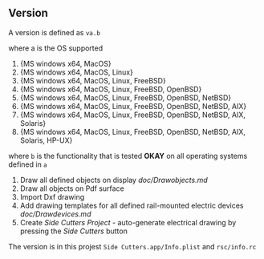 ## Version

A version is defined as 
`va.b` 

where a is the OS supported 
1. {MS windows x64, MacOS} 
2. {MS windows x64, MacOS, Linux} 
3. {MS windows x64, MacOS, Linux, FreeBSD}
4. {MS windows x64, MacOS, Linux, FreeBSD, OpenBSD}
5. {MS windows x64, MacOS, Linux, FreeBSD, OpenBSD, NetBSD}
6. {MS windows x64, MacOS, Linux, FreeBSD, OpenBSD, NetBSD, AIX}
7. {MS windows x64, MacOS, Linux, FreeBSD, OpenBSD, NetBSD, AIX, Solaris}
8. {MS windows x64, MacOS, Linux, FreeBSD, OpenBSD, NetBSD, AIX, Solaris, HP-UX}

where `b` is the functionality that is tested **OKAY** on all operating systems defined in `a`
1. Draw all defined objects on display *doc/Drawobjects.md*         
2. Draw all objects on Pdf surface      
3. Import Dxf drawing
4. Add drawing templates for all defined rail-mounted electric devices *doc/Drawdevices.md*              
5. Create *Side Cutters Project* - auto-generate electrical drawing by pressing the *Side Cutters* button  

The version is in this projest `Side Cutters.app/Info.plist` and `rsc/info.rc`
